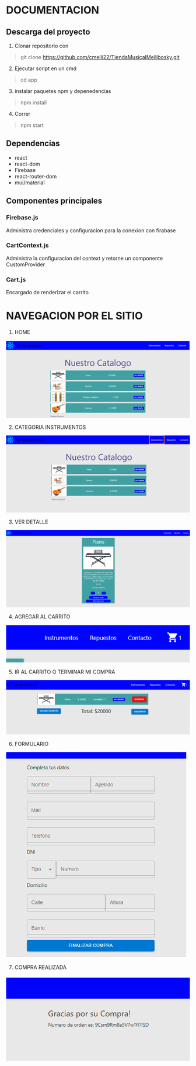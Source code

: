 # DOCUMENTACION

## Descarga del proyecto 

1. Clonar repositorio con 
> git clone https://github.com/cmelli22/TiendaMusicalMellibosky.git
2. Ejecutar script en un cmd
> cd app
3. instalar paquetes npm y depenedencias
> npm install
4. Correr
> npm start

## Dependencias

* react
* react-dom
* Firebase
* react-router-dom
* mui/material

## Componentes principales

### Firebase.js
Administra credenciales y configuracion para la conexion con firabase

### CartContext.js

Administra la configuracion del context y retorne un componente CustomProvider

### Cart.js

Encargado de renderizar el carrito

# NAVEGACION POR EL SITIO 

1. HOME

![screen 1](public/img/ScreenShot1.PNG)

2. CATEGORIA INSTRUMENTOS

![screen 2](public/img/ScreenShoot2.PNG)

3. VER DETALLE

![screen 1](public/img/ScreenShootDetalle.PNG)

4. AGREGAR AL CARRITO 

![screen 1](public/img/ScreenShootCarritoAparece.PNG)

5. IR AL CARRITO O TERMINAR MI COMPRA

![screen 1](public/img/ScreenShootCarrito.PNG)

6. FORMULARIO

![screen 1](public/img/ScreenShootFormulario.PNG)

7. COMPRA REALIZADA

![screen 1](public/img/ScreenShootIdCompra.PNG)



